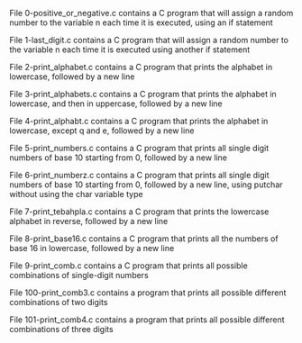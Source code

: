 File 0-positive_or_negative.c contains a C program that will assign a random number to the variable n each time it is executed, using an if statement

File 1-last_digit.c contains a C program that will assign a random number to the variable n each time it is executed using another if statement

File 2-print_alphabet.c contains a C program that prints the alphabet in lowercase, followed by a new line

File 3-print_alphabets.c contains a C program that prints the alphabet in lowercase, and then in uppercase, followed by a new line

File 4-print_alphabt.c contains a C program that prints the alphabet in lowercase, except q and e, followed by a new line

File 5-print_numbers.c contains a C program that prints all single digit numbers of base 10 starting from 0, followed by a new line

File 6-print_numberz.c contains a C program that prints all single digit numbers of base 10 starting from 0, followed by a new line, using putchar without using the char variable type

File 7-print_tebahpla.c contains a C program that prints the lowercase alphabet in reverse, followed by a new line

File 8-print_base16.c contains a C program that prints all the numbers of base 16 in lowercase, followed by a new line

File 9-print_comb.c contains a C program that prints all possible combinations of single-digit numbers

File 100-print_comb3.c contains a program that prints all possible different combinations of two digits

File 101-print_comb4.c contains a program that prints all possible different combinations of three digits


